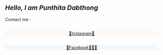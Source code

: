 ## ***Hello, I am Punthita Dabthong***

Contact me :
<div style="background-color:rgba(300, 99, 82, 0.0470588); text-align:center; vertical-align: middle; margin-top:30px">
<a href="https://www.instagram.com/tk_ccb/">🌈Instagram🌟</a>
</div>
<div style="background-color:rgba(80, 99, 255, 0.0470588); text-align:center; vertical-align: middle; margin-top:30px">
<a href="https://www.facebook.com/profile.php?id=100014594763804">🤖Facebook👩🏻‍💻</a>
</div>